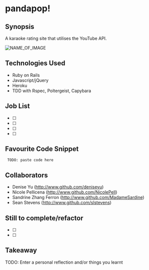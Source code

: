 pandapop!
=======================

## Synopsis

A karaoke rating site that utilises the YouTube API. 

![NAME_OF_IMAGE](http://ENTER_URL)

## Technologies Used

- Ruby on Rails
- Javascript/jQuery
- Heroku
- TDD with Rspec, Poltergeist, Capybara

## Job List

- [ ]
- [ ]
- [ ]
- [ ]

## Favourite Code Snippet

~~~
 TODO: paste code here
~~~

## Collaborators

- Denise Yu (http://www.github.com/deniseyu)
- Nicole Pellicena (http://www.github.com/NicolePell)
- Sandrine Zhang Ferron (http://www.github.com/MadameSardine)
- Sean Stevens (http://www.github.com/slstevens)

## Still to complete/refactor

- [ ]
- [ ]

## Takeaway

TODO: Enter a personal reflection and/or things you learnt
